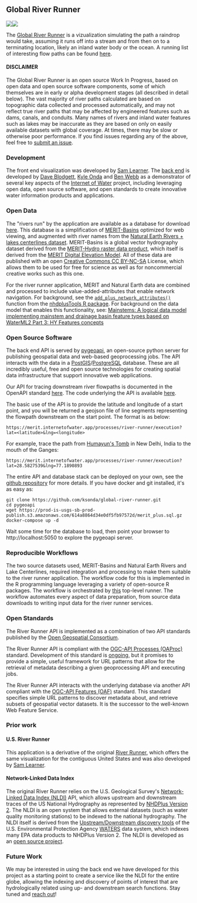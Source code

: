 ## Global River Runner


[![](https://internetofwater.org/wp-content/uploads/2019/12/iow_logo_horizontal_rgb_TM_header.png)](https://internetofwater.org/)[![](https://upload.wikimedia.org/wikipedia/commons/thumb/1/1c/USGS_logo_green.svg/320px-USGS_logo_green.svg.png)](https://www.usgs.gov/mission-areas/water-resources)


The [Global River Runner](https://river-runner-global.vercel.app/) is a vizualization simulating the path a raindrop would take, assuming it runs off into a stream and from then on to a terminating location, likely an inland water body or the ocean. A running list of interesting flow paths can be found [here](https://docs.google.com/document/d/e/2PACX-1vStOmDkwxkUdHVOWfJlWXKilzGfiaoRFBXIOYixTpsfXxE9p5zuvoTXNxxOSNuv2nsHQallGvRwVhTU/pub). 

#### DISCLAIMER

The Global River Runner is an open source Work In Progress, based on open data and open source software components, some of which themselves are in early or alpha development stages (all described in detail below). The vast majority of river paths calculated are based on topographic data collected and processed automatically, and may not reflect true river paths that may be affected by engineered features such as dams, canals, and conduits. Many names of rivers and inland water features such as lakes may be inaccurate as they are based on only on easily available datasets with global coverage.  At times, there may be slow or otherwise poor performance. If you find issues regarding any of the above, feel free to [submit an issue](https://github.com/ksonda/global-river-runner/issues).

### Development

The front end visualization was developed by [Sam Learner](https://samlearner.com). The [back end](https://merit.internetofwater.app) is developed by [Dave Blodgett](https://www.usgs.gov/staff-profiles/david-l-blodgett?qt-staff_profile_science_products=3#qt-staff_profile_science_products), [Kyle Onda](https://internetofwater.org/about/people/kyle-onda/) and [Ben Webb](https://github.com/webb-ben) as a demonstrator of several key aspects of the [Internet of Water](https://internetofwater.org) project, including leveraging open data, open source software, and open standards to create innovative water information products and applications.



### Open Data

The "rivers run" by the application are available as a database for download [here](https://www.sciencebase.gov/catalog/item/614a8864d34e0df5fb97572d). This database is a simplification of [MERIT-Basins](https://www.reachhydro.org/home/params/merit-basins) optimized for web viewing, and augmented with river names from the [Natural Earth Rivers + lakes centerlines dataset](https://www.naturalearthdata.com/downloads/10m-physical-vectors/10m-rivers-lake-centerlines/). MERIT-Basins is a global vector hydrography dataset derived from the [MERIT-Hydro raster data product](http://hydro.iis.u-tokyo.ac.jp/~yamadai/MERIT_Hydro/), which itself is derived from the [MERIT Digital Elevation Model](http://hydro.iis.u-tokyo.ac.jp/~yamadai/MERIT_DEM/index.html). All of these data are published with an open [Creative Commons CC BY-NC-SA](https://creativecommons.org/licenses/by-nc-sa/4.0/) License, which allows them to be used for free for science as well as for noncommercial creative works such as this one. 

For the river runner application, MERIT and Natural Earth data are combined and processed to include value-added-attributes that enable network navigation. For background, see the [`add_plus_network_attributes()`](https://cran.r-project.org/web/packages/nhdplusTools/nhdplusTools.pdf) function from the [nhdplusTools R package](https://cran.r-project.org/package=nhdplusTools). For background on the data model that enables this functionality, see: [Mainstems: A logical data model implementing mainstem and drainage basin feature types based on WaterML2 Part 3: HY Features concepts](https://doi.org/10.1016/j.envsoft.2020.104927)

### Open Source Software

The back end API is served by [pygeoapi](https://pygeoapi.io), an open-source python server for publishing geospatial data and web-based geoprocessing jobs. The API interacts with the data in a [PostGIS](https://postgis.net)/[PostgreSQL](https://www.postgresql.org) database. These are all incredibly useful, free and open source technologies for creating spatial data infrastructure that support innovative web applications. 

Our API for tracing downstream river flowpaths is documented in the OpenAPI standard [here](https://merit.internetofwater.app/openapi?f=html#/river-runner/executeRiver-runnerJob). The code underlying the API is available [here](https://github.com/webb-ben/pygeoapi/blob/river-runner/pygeoapi/process/river_runner.py).

The basic use of the API is to provide the latitude and longitude of a start point, and you will be returned a geojson file of line segments representing the flowpath downstream on the start point. The format is as below:

```
https://merit.internetofwater.app/processes/river-runner/execution?lat=<latitude>&lng=<longitude>
```

For example, trace the path from [Humayun's Tomb](https://www.google.com/maps/place/Humayun’s+Tomb/@28.5827539,77.1890893,12.24z/data=!4m13!1m7!3m6!1s0x390cfd5b347eb62d:0x52c2b7494e204dce!2sNew+Delhi,+Delhi,+India!3b1!8m2!3d28.6139391!4d77.2090212!3m4!1s0x390ce31ce8460ba7:0xb9f1ba2d3bdfa80d!8m2!3d28.5932848!4d77.2507492) in New Delhi, India to the mouth of the Ganges:

```
https://merit.internetofwater.app/processes/river-runner/execution?lat=28.5827539&lng=77.1890893
```


The entire API and database stack can be deployed on your own, see the [github repository](https://github.com/ksonda/global-river-runner) for more details. If you have docker and git installed, it's as easy as:

```
git clone https://github.com/ksonda/global-river-runner.git
cd pygeoapi
wget https://prod-is-usgs-sb-prod-publish.s3.amazonaws.com/614a8864d34e0df5fb97572d/merit_plus.sql.gz
docker-compose up -d
```

Wait some time for the database to load, then point your browser to http://localhost:5050 to explore the pygeoapi server.

### Reproducible Workflows

The two source datasets used, MERIT-Basins and Natural Earth Rivers and Lake Centerlines, required integration and processing to make them suitable to the river runner application. The workflow code for this is implemented in the R programming language leveraging a variety of open-source R packages. The workflow is orchestrated by [this](https://code.usgs.gov/wma/nhgf/mainstems/-/blob/master/merit_runner.R) top-level runner. The workflow automates every aspect of data preparation, from source data downloads to writing input data for the river runner services. 

### Open Standards

The River Runner API is implemented as a combination of two API standards published by the [Open Geospatial Consortium](https://www.ogc.org). 

The River Runner API is compliant with the [OGC-API Processes (OAProc)](https://ogcapi.ogc.org/processes/) standard. Development of this standard is [ongoing](https://github.com/opengeospatial/ogcapi-processes), but it promises to provide a simple, useful framework for URL patterns that allow for the retrieval of metadata describing a given geoprocessing API and executing jobs.

The River Runner API interacts with the underlying database via another API compliant with the [OGC-API Features (OAF)](https://ogcapi.ogc.org/features/) standard. This standard specifies simple URL patterns to discover metadata about, and retrieve subsets of geospatial vector datasets. It is the successor to the well-known Web Feature Service.



### Prior work

#### U.S. River Runner
This application is a derivative of the original [River Runner](https://river-runner.samlearner.com), which offers the same visualization for the contiguous United States and was also developed by [Sam Learner](https://samlearner.com).

#### Network-Linked Data Index
The original River Runner relies on the U.S. Geological Survey's [Network-Linked Data Index (NLDI)](https://waterdata.usgs.gov/blog/nldi-intro/) API, which allows upstream and downstream traces of the US National Hydrography as represented by [NHDPlus Version 2](https://www.epa.gov/waterdata/nhdplus-national-hydrography-dataset-plus). The NLDI is an open system that allows external datasets (such as water quality monitoring stations) to be indexed to the national hydrography. The NLDI itself is derived from the [Upstream/Downstream discovery tools](https://watersgeo.epa.gov/openapi/waters/#/Discovery) of the U.S. Environmental Protection Agency [WATERS](https://www.epa.gov/waterdata/waters-watershed-assessment-tracking-environmental-results-system) data system, which indexes many EPA data products to NHDPlus Version 2. The NLDI is developed as an [open source project](https://github.com/ACWI-SSWD).

### Future Work

We may be interested in using the back end we have developed for this project as a starting point to create a service like the NLDI for the entire globe, allowing the indexing and discovery of points of interest that are hydrologically related using up- and downstream search functions. Stay tuned and [reach out](https://github.com/ksonda/global-river-runner/issues)!

